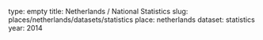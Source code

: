 type: empty
title: Netherlands / National Statistics
slug: places/netherlands/datasets/statistics
place: netherlands
dataset: statistics
year: 2014
